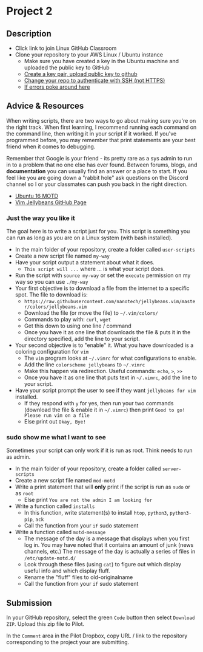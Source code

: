 # Project 2

## Description

- Click link to join Linux GitHub Classroom
- Clone your repository to your AWS Linux / Ubuntu instance
  - Make sure you have created a key in the Ubuntu machine and uploaded the public key to GitHub
  - [Create a key pair, upload public key to github](https://docs.github.com/en/github/authenticating-to-github/generating-a-new-ssh-key-and-adding-it-to-the-ssh-agent)
  - [Change your repo to authenticate with SSH (not HTTPS)](https://haydar-ai.medium.com/learning-how-to-git-using-ssh-instead-of-https-91f09cff72de)
  - [If errors poke around here](https://docs.github.com/en/github/authenticating-to-github/error-permission-denied-publickey)

## Advice & Resources

When writing scripts, there are two ways to go about making sure you're on the right track.  When first learning, I recommend running each command on the command line, then writing it in your script if it worked.  If you've programmed before, you may remember that print statements are your best friend when it comes to debugging.

Remember that Google is your friend - its pretty rare as a sys admin to run in to a problem that no one else has ever found.  Between forums, blogs, and **documentation** you can usually find an answer or a place to start.  If you feel like you are going down a "rabbit hole" ask questions on the Discord channel so I or your classmates can push you back in the right direction.

- [Ubuntu 16 MOTD](https://oitibs.com/ubuntu-16-04-dynamic-motd/)
- [Vim Jellybeans GitHub Page](https://github.com/nanotech/jellybeans.vim)

### Just the way you like it

The goal here is to write a script just for you.  This script is something you can run as long as you are on a Linux system (with bash installed).  

- In the main folder of your repository, create a folder called `user-scripts`
- Create a new script file named `my-way`
- Have your script output a statement about what it does.
  - `This script will ...` where ... is what your script does.
- Run the script with `source my-way` or set the `execute` permission on my way so you can use `./my-way`
- Your first objective is to download a file from the internet to a specific spot.  The file to download is: 
  - `https://raw.githubusercontent.com/nanotech/jellybeans.vim/master/colors/jellybeans.vim`
  - Download the file (or move the file) to `~/.vim/colors/`
  - Commands to play with: `curl`, `wget`
  - Get this down to using one line / command
  - Once you have it as one line that downloads the file & puts it in the directory specified, add the line to your script.
- Your second objective is to "enable" it.  What you have downloaded is a coloring configuration for `vim`
  - The `vim` program looks at `~/.vimrc` for what configurations to enable.
  - Add the line `colorscheme jellybeans` to `~/.vimrc`
  - Make this happen via redirection.  Useful commands: `echo`, `>`, `>>`
  - Once you have it as one line that puts text in `~/.vimrc`, add the line to your script.
- Have your script prompt the user to see if they want `jellybeans for vim` installed.
  - If they respond with `y` for yes, then run your two commands (download the file & enable it in `~/.vimrc`) then print `Good to go!  Please run vim on a file`
  - Else print out `Okay, Bye!`

### sudo show me what I want to see

Sometimes your script can only work if it is run as root.  Think needs to run as admin.

- In the main folder of your repository, create a folder called `server-scripts`
- Create a new script file named `mod-motd`
- Write a print statement that will **only** print if the script is run as `sudo` or as `root`
  - Else print `You are not the admin I am looking for`
- Write a function called `installs`
  - In this function, write statement(s) to install `htop`, `python3`, `python3-pip`, `ack`
  - Call the function from your `if` sudo statement
- Write a function called `motd-message`
  - The message of the day is a message that displays when you first log in.  You may have noted that it contains an amount of junk (news channels, etc.)  The message of the day is actually a series of files in `/etc/update-motd.d/`
  - Look through these files (using `cat`) to figure out which display useful info and which display fluff.
  - Rename the "fluff" files to old-originalname
  - Call the function from your `if` sudo statement


## Submission

In your GitHub repository, select the green `Code` button then select `Download ZIP`. Upload this zip file to Pilot.

In the `Comment` area in the Pilot Dropbox, copy URL / link to the repository corresponding to the project your are submitting.
